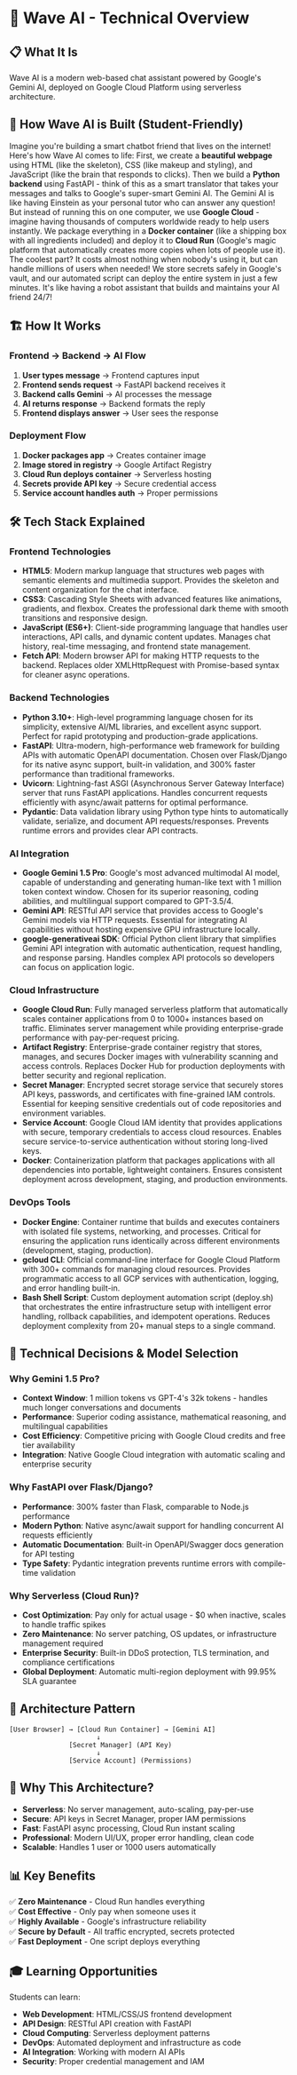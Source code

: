 # 🌊 Wave AI - Technical Overview

## 📋 What It Is
Wave AI is a modern web-based chat assistant powered by Google's Gemini AI, deployed on Google Cloud Platform using serverless architecture.

## 🎯 How Wave AI is Built (Student-Friendly)

Imagine you're building a smart chatbot friend that lives on the internet! Here's how Wave AI comes to life: First, we create a **beautiful webpage** using HTML (like the skeleton), CSS (like makeup and styling), and JavaScript (like the brain that responds to clicks). Then we build a **Python backend** using FastAPI - think of this as a smart translator that takes your messages and talks to Google's super-smart Gemini AI. The Gemini AI is like having Einstein as your personal tutor who can answer any question! But instead of running this on one computer, we use **Google Cloud** - imagine having thousands of computers worldwide ready to help users instantly. We package everything in a **Docker container** (like a shipping box with all ingredients included) and deploy it to **Cloud Run** (Google's magic platform that automatically creates more copies when lots of people use it). The coolest part? It costs almost nothing when nobody's using it, but can handle millions of users when needed! We store secrets safely in Google's vault, and our automated script can deploy the entire system in just a few minutes. It's like having a robot assistant that builds and maintains your AI friend 24/7!

## 🏗️ How It Works

### Frontend → Backend → AI Flow
1. **User types message** → Frontend captures input
2. **Frontend sends request** → FastAPI backend receives it  
3. **Backend calls Gemini** → AI processes the message
4. **AI returns response** → Backend formats the reply
5. **Frontend displays answer** → User sees the response

### Deployment Flow
1. **Docker packages app** → Creates container image
2. **Image stored in registry** → Google Artifact Registry  
3. **Cloud Run deploys container** → Serverless hosting
4. **Secrets provide API key** → Secure credential access
5. **Service account handles auth** → Proper permissions

## 🛠️ Tech Stack Explained

### **Frontend Technologies**
- **HTML5**: Modern markup language that structures web pages with semantic elements and multimedia support. Provides the skeleton and content organization for the chat interface.
- **CSS3**: Cascading Style Sheets with advanced features like animations, gradients, and flexbox. Creates the professional dark theme with smooth transitions and responsive design.
- **JavaScript (ES6+)**: Client-side programming language that handles user interactions, API calls, and dynamic content updates. Manages chat history, real-time messaging, and frontend state management.
- **Fetch API**: Modern browser API for making HTTP requests to the backend. Replaces older XMLHttpRequest with Promise-based syntax for cleaner async operations.

### **Backend Technologies**  
- **Python 3.10+**: High-level programming language chosen for its simplicity, extensive AI/ML libraries, and excellent async support. Perfect for rapid prototyping and production-grade applications.
- **FastAPI**: Ultra-modern, high-performance web framework for building APIs with automatic OpenAPI documentation. Chosen over Flask/Django for its native async support, built-in validation, and 300% faster performance than traditional frameworks.
- **Uvicorn**: Lightning-fast ASGI (Asynchronous Server Gateway Interface) server that runs FastAPI applications. Handles concurrent requests efficiently with async/await patterns for optimal performance.
- **Pydantic**: Data validation library using Python type hints to automatically validate, serialize, and document API requests/responses. Prevents runtime errors and provides clear API contracts.

### **AI Integration**
- **Google Gemini 1.5 Pro**: Google's most advanced multimodal AI model, capable of understanding and generating human-like text with 1 million token context window. Chosen for its superior reasoning, coding abilities, and multilingual support compared to GPT-3.5/4.
- **Gemini API**: RESTful API service that provides access to Google's Gemini models via HTTP requests. Essential for integrating AI capabilities without hosting expensive GPU infrastructure locally.
- **google-generativeai SDK**: Official Python client library that simplifies Gemini API integration with automatic authentication, request handling, and response parsing. Handles complex API protocols so developers can focus on application logic.

### **Cloud Infrastructure**
- **Google Cloud Run**: Fully managed serverless platform that automatically scales container applications from 0 to 1000+ instances based on traffic. Eliminates server management while providing enterprise-grade performance with pay-per-request pricing.
- **Artifact Registry**: Enterprise-grade container registry that stores, manages, and secures Docker images with vulnerability scanning and access controls. Replaces Docker Hub for production deployments with better security and regional replication.
- **Secret Manager**: Encrypted secret storage service that securely stores API keys, passwords, and certificates with fine-grained IAM controls. Essential for keeping sensitive credentials out of code repositories and environment variables.
- **Service Account**: Google Cloud IAM identity that provides applications with secure, temporary credentials to access cloud resources. Enables secure service-to-service authentication without storing long-lived keys.
- **Docker**: Containerization platform that packages applications with all dependencies into portable, lightweight containers. Ensures consistent deployment across development, staging, and production environments.

### **DevOps Tools**
- **Docker Engine**: Container runtime that builds and executes containers with isolated file systems, networking, and processes. Critical for ensuring the application runs identically across different environments (development, staging, production).
- **gcloud CLI**: Official command-line interface for Google Cloud Platform with 300+ commands for managing cloud resources. Provides programmatic access to all GCP services with authentication, logging, and error handling built-in.
- **Bash Shell Script**: Custom deployment automation script (deploy.sh) that orchestrates the entire infrastructure setup with intelligent error handling, rollback capabilities, and idempotent operations. Reduces deployment complexity from 20+ manual steps to a single command.

## 🧠 Technical Decisions & Model Selection

### **Why Gemini 1.5 Pro?**
- **Context Window**: 1 million tokens vs GPT-4's 32k tokens - handles much longer conversations and documents
- **Performance**: Superior coding assistance, mathematical reasoning, and multilingual capabilities
- **Cost Efficiency**: Competitive pricing with Google Cloud credits and free tier availability
- **Integration**: Native Google Cloud integration with automatic scaling and enterprise security

### **Why FastAPI over Flask/Django?**
- **Performance**: 300% faster than Flask, comparable to Node.js performance
- **Modern Python**: Native async/await support for handling concurrent AI requests efficiently
- **Automatic Documentation**: Built-in OpenAPI/Swagger docs generation for API testing
- **Type Safety**: Pydantic integration prevents runtime errors with compile-time validation

### **Why Serverless (Cloud Run)?**
- **Cost Optimization**: Pay only for actual usage - $0 when inactive, scales to handle traffic spikes
- **Zero Maintenance**: No server patching, OS updates, or infrastructure management required
- **Enterprise Security**: Built-in DDoS protection, TLS termination, and compliance certifications
- **Global Deployment**: Automatic multi-region deployment with 99.95% SLA guarantee

## 🔄 Architecture Pattern

```
[User Browser] → [Cloud Run Container] → [Gemini AI]
                      ↓
               [Secret Manager] (API Key)
                      ↓  
               [Service Account] (Permissions)
```

## 🚀 Why This Architecture?

- **Serverless**: No server management, auto-scaling, pay-per-use
- **Secure**: API keys in Secret Manager, proper IAM permissions  
- **Fast**: FastAPI async processing, Cloud Run instant scaling
- **Professional**: Modern UI/UX, proper error handling, clean code
- **Scalable**: Handles 1 user or 1000 users automatically

## 📊 Key Benefits

✅ **Zero Maintenance** - Cloud Run handles everything  
✅ **Cost Effective** - Only pay when someone uses it  
✅ **Highly Available** - Google's infrastructure reliability  
✅ **Secure by Default** - All traffic encrypted, secrets protected  
✅ **Fast Deployment** - One script deploys everything  

## 🎓 Learning Opportunities

Students can learn:
- **Web Development**: HTML/CSS/JS frontend development
- **API Design**: RESTful API creation with FastAPI  
- **Cloud Computing**: Serverless deployment patterns
- **DevOps**: Automated deployment and infrastructure as code
- **AI Integration**: Working with modern AI APIs
- **Security**: Proper credential management and IAM
